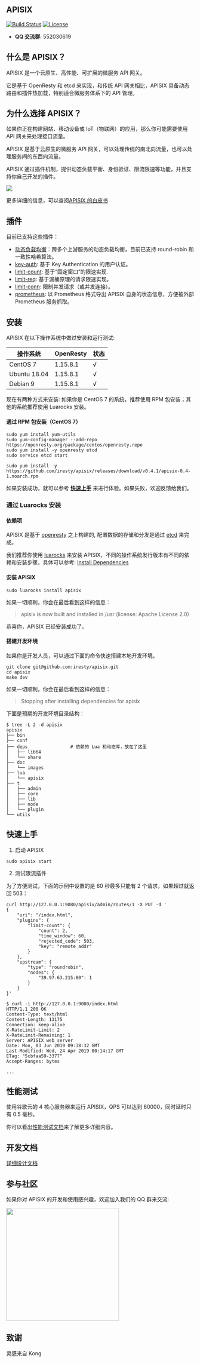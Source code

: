 ## APISIX

[![Build Status](https://travis-ci.org/iresty/apisix.svg?branch=master)](https://travis-ci.org/iresty/apisix)
[![License](https://img.shields.io/badge/License-Apache%202.0-blue.svg)](https://github.com/iresty/apisix/blob/master/LICENSE)

- **QQ 交流群**: 552030619

## 什么是 APISIX？

APISIX 是一个云原生、高性能、可扩展的微服务 API 网关。

它是基于 OpenResty 和 etcd 来实现，和传统 API 网关相比，APISIX 具备动态路由和插件热加载，特别适合微服务体系下的 API 管理。

## 为什么选择 APISIX？
如果你正在构建网站、移动设备或 IoT（物联网）的应用，那么你可能需要使用 API 网关来处理接口流量。

APISIX 是基于云原生的微服务 API 网关，可以处理传统的南北向流量，也可以处理服务间的东西向流量。

APISIX 通过插件机制，提供动态负载平衡、身份验证、限流限速等功能，并且支持你自己开发的插件。

![](doc/images/apisix.png)

更多详细的信息，可以查阅[APISIX 的白皮书](https://www.iresty.com/download/%E4%BC%81%E4%B8%9A%E7%94%A8%E6%88%B7%E5%A6%82%E4%BD%95%E9%80%89%E6%8B%A9%E5%BE%AE%E6%9C%8D%E5%8A%A1%20API%20%E7%BD%91%E5%85%B3.pdf)

## 插件
目前已支持这些插件：

* [动态负载均衡](doc/architecture-design-cn.md#upstream)：跨多个上游服务的动态负载均衡，目前已支持 round-robin 和一致性哈希算法。
* [key-auth](lua/apisix/plugins/key-auth.md): 基于 Key Authentication 的用户认证。
* [limit-count](lua/apisix/plugins/limit-count.md): 基于“固定窗口”的限速实现.
* [limit-req](lua/apisix/plugins/limit-req.md): 基于漏桶原理的请求限速实现。
* [limit-conn](lua/apisix/plugins/limit-conn-cn.md): 限制并发请求（或并发连接）。
* [prometheus](lua/apisix/plugins/prometheus.md): 以 Prometheus 格式导出 APISIX 自身的状态信息，方便被外部 Prometheus 服务抓取。

## 安装

APISIX 在以下操作系统中做过安装和运行测试:

|操作系统     |  OpenResty|状态|
|------------|-----------|------|
|CentOS 7    |   1.15.8.1|√     |
|Ubuntu 18.04|   1.15.8.1|√     |
|Debian 9    |   1.15.8.1|√     |

现在有两种方式来安装: 如果你是 CentOS 7 的系统，推荐使用 RPM 包安装；其他的系统推荐使用 Luarocks 安装。


#### 通过 RPM 包安装（CentOS 7）
```shell
sudo yum install yum-utils
sudo yum-config-manager --add-repo https://openresty.org/package/centos/openresty.repo
sudo yum install -y openresty etcd
sudo service etcd start

sudo yum install -y https://github.com/iresty/apisix/releases/download/v0.4.1/apisix-0.4-1.noarch.rpm
```

如果安装成功，就可以参考 [**快速上手**](#快速上手) 来进行体验。如果失败，欢迎反馈给我们。


### 通过 Luarocks 安装

#### 依赖项

APISIX 是基于 [openresty](http://openresty.org/) 之上构建的, 配置数据的存储和分发是通过 [etcd](https://github.com/etcd-io/etcd) 来完成。

我们推荐你使用 [luarocks](https://luarocks.org/) 来安装 APISIX，不同的操作系统发行版本有不同的依赖和安装步骤，具体可以参考: [Install Dependencies](https://github.com/iresty/apisix/wiki/Install-Dependencies)

#### 安装 APISIX

```shell
sudo luarocks install apisix
```

如果一切顺利，你会在最后看到这样的信息：
> apisix is now built and installed in /usr (license: Apache License 2.0)

恭喜你，APISIX 已经安装成功了。

#### 搭建开发环境

如果你是开发人员，可以通过下面的命令快速搭建本地开发环境。

```shell
git clone git@github.com:iresty/apisix.git
cd apisix
make dev
```

如果一切顺利，你会在最后看到这样的信息：
> Stopping after installing dependencies for apisix

下面是预期的开发环境目录结构：

```shell
$ tree -L 2 -d apisix
apisix
├── bin
├── conf
├── deps                # 依赖的 Lua 和动态库，放在了这里
│   ├── lib64
│   └── share
├── doc
│   └── images
├── lua
│   └── apisix
├── t
│   ├── admin
│   ├── core
│   ├── lib
│   ├── node
│   └── plugin
└── utils
```

## 快速上手

1. 启动 APISIX

```shell
sudo apisix start
```

2. 测试限流插件

为了方便测试，下面的示例中设置的是 60 秒最多只能有 2 个请求，如果超过就返回 503：

```shell
curl http://127.0.0.1:9080/apisix/admin/routes/1 -X PUT -d '
{
    "uri": "/index.html",
    "plugins": {
        "limit-count": {
            "count": 2,
            "time_window": 60,
            "rejected_code": 503,
            "key": "remote_addr"
        }
    },
    "upstream": {
        "type": "roundrobin",
        "nodes": {
            "39.97.63.215:80": 1
        }
    }
}'
```

```shell
$ curl -i http://127.0.0.1:9080/index.html
HTTP/1.1 200 OK
Content-Type: text/html
Content-Length: 13175
Connection: keep-alive
X-RateLimit-Limit: 2
X-RateLimit-Remaining: 1
Server: APISIX web server
Date: Mon, 03 Jun 2019 09:38:32 GMT
Last-Modified: Wed, 24 Apr 2019 00:14:17 GMT
ETag: "5cbfaa59-3377"
Accept-Ranges: bytes

...
```

## 性能测试
使用谷歌云的 4 核心服务器来运行 APISIX，QPS 可以达到 60000，同时延时只有 0.5 毫秒。

你可以看出[性能测试文档](doc/benchmark-cn.md)来了解更多详细内容。


## 开发文档
[详细设计文档](doc/architecture-design-cn.md)

## 参与社区

如果你对 APISIX 的开发和使用感兴趣，欢迎加入我们的 QQ 群来交流:

<img src="doc/images/qq-group.png" width="302" height="302">


## 致谢
灵感来自 Kong
